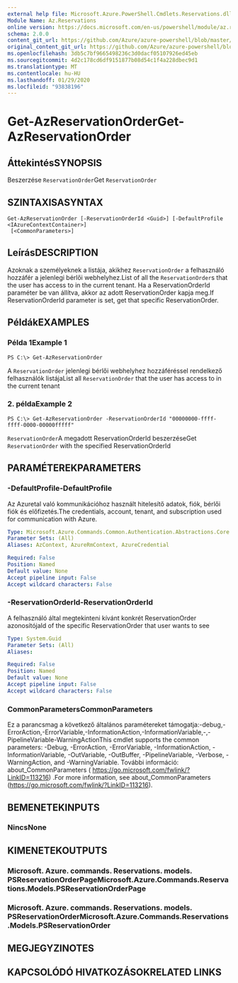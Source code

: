 ```yaml
---
external help file: Microsoft.Azure.PowerShell.Cmdlets.Reservations.dll-Help.xml
Module Name: Az.Reservations
online version: https://docs.microsoft.com/en-us/powershell/module/az.reservations/get-azreservationorder
schema: 2.0.0
content_git_url: https://github.com/Azure/azure-powershell/blob/master/src/Reservations/Reservations/help/Get-AzReservationOrder.md
original_content_git_url: https://github.com/Azure/azure-powershell/blob/master/src/Reservations/Reservations/help/Get-AzReservationOrder.md
ms.openlocfilehash: 3db5c7bf9665498236c3d0dacf05107926ed45eb
ms.sourcegitcommit: 4d2c178cd6df9151877b08d54c1f4a228dbec9d1
ms.translationtype: MT
ms.contentlocale: hu-HU
ms.lasthandoff: 01/29/2020
ms.locfileid: "93838196"
---
```

# <span data-ttu-id="4ecc1-101">Get-AzReservationOrder</span><span class="sxs-lookup"><span data-stu-id="4ecc1-101">Get-AzReservationOrder</span></span>

## <span data-ttu-id="4ecc1-102">Áttekintés</span><span class="sxs-lookup"><span data-stu-id="4ecc1-102">SYNOPSIS</span></span>
<span data-ttu-id="4ecc1-103">Beszerzése `ReservationOrder`</span><span class="sxs-lookup"><span data-stu-id="4ecc1-103">Get `ReservationOrder`</span></span>

## <span data-ttu-id="4ecc1-104">SZINTAXISA</span><span class="sxs-lookup"><span data-stu-id="4ecc1-104">SYNTAX</span></span>

```
Get-AzReservationOrder [-ReservationOrderId <Guid>] [-DefaultProfile <IAzureContextContainer>]
 [<CommonParameters>]
```

## <span data-ttu-id="4ecc1-105">Leírás</span><span class="sxs-lookup"><span data-stu-id="4ecc1-105">DESCRIPTION</span></span>
<span data-ttu-id="4ecc1-106">Azoknak a személyeknek a listája, akikhez `ReservationOrder` a felhasználó hozzáfér a jelenlegi bérlői webhelyhez.</span><span class="sxs-lookup"><span data-stu-id="4ecc1-106">List of all the `ReservationOrder`s that the user has access to in the current tenant.</span></span> <span data-ttu-id="4ecc1-107">Ha a ReservationOrderId paraméter be van állítva, akkor az adott ReservationOrder kapja meg.</span><span class="sxs-lookup"><span data-stu-id="4ecc1-107">If ReservationOrderId parameter is set, get that specific ReservationOrder.</span></span>

## <span data-ttu-id="4ecc1-108">Példák</span><span class="sxs-lookup"><span data-stu-id="4ecc1-108">EXAMPLES</span></span>

### <span data-ttu-id="4ecc1-109">Példa 1</span><span class="sxs-lookup"><span data-stu-id="4ecc1-109">Example 1</span></span>
```
PS C:\> Get-AzReservationOrder
```

<span data-ttu-id="4ecc1-110">A `ReservationOrder` jelenlegi bérlői webhelyhez hozzáféréssel rendelkező felhasználók listája</span><span class="sxs-lookup"><span data-stu-id="4ecc1-110">List all `ReservationOrder` that the user has access to in the current tenant</span></span>

### <span data-ttu-id="4ecc1-111">2. példa</span><span class="sxs-lookup"><span data-stu-id="4ecc1-111">Example 2</span></span>
```
PS C:\> Get-AzReservationOrder -ReservationOrderId "00000000-ffff-ffff-0000-00000fffff"
```

<span data-ttu-id="4ecc1-112">`ReservationOrder`A megadott ReservationOrderId beszerzése</span><span class="sxs-lookup"><span data-stu-id="4ecc1-112">Get `ReservationOrder` with the specified ReservationOrderId</span></span>

## <span data-ttu-id="4ecc1-113">PARAMÉTEREK</span><span class="sxs-lookup"><span data-stu-id="4ecc1-113">PARAMETERS</span></span>

### <span data-ttu-id="4ecc1-114">-DefaultProfile</span><span class="sxs-lookup"><span data-stu-id="4ecc1-114">-DefaultProfile</span></span>
<span data-ttu-id="4ecc1-115">Az Azuretal való kommunikációhoz használt hitelesítő adatok, fiók, bérlői fiók és előfizetés.</span><span class="sxs-lookup"><span data-stu-id="4ecc1-115">The credentials, account, tenant, and subscription used for communication with Azure.</span></span>

```yaml
Type: Microsoft.Azure.Commands.Common.Authentication.Abstractions.Core.IAzureContextContainer
Parameter Sets: (All)
Aliases: AzContext, AzureRmContext, AzureCredential

Required: False
Position: Named
Default value: None
Accept pipeline input: False
Accept wildcard characters: False
```

### <span data-ttu-id="4ecc1-116">-ReservationOrderId</span><span class="sxs-lookup"><span data-stu-id="4ecc1-116">-ReservationOrderId</span></span>
<span data-ttu-id="4ecc1-117">A felhasználó által megtekinteni kívánt konkrét ReservationOrder azonosítója</span><span class="sxs-lookup"><span data-stu-id="4ecc1-117">Id of the specific ReservationOrder that user wants to see</span></span>

```yaml
Type: System.Guid
Parameter Sets: (All)
Aliases:

Required: False
Position: Named
Default value: None
Accept pipeline input: False
Accept wildcard characters: False
```

### <span data-ttu-id="4ecc1-118">CommonParameters</span><span class="sxs-lookup"><span data-stu-id="4ecc1-118">CommonParameters</span></span>
<span data-ttu-id="4ecc1-119">Ez a parancsmag a következő általános paramétereket támogatja:-debug,-ErrorAction,-ErrorVariable,-InformationAction,-InformationVariable,-,-PipelineVariable-WarningAction</span><span class="sxs-lookup"><span data-stu-id="4ecc1-119">This cmdlet supports the common parameters: -Debug, -ErrorAction, -ErrorVariable, -InformationAction, -InformationVariable, -OutVariable, -OutBuffer, -PipelineVariable, -Verbose, -WarningAction, and -WarningVariable.</span></span> <span data-ttu-id="4ecc1-120">További információ: about_CommonParameters ( https://go.microsoft.com/fwlink/?LinkID=113216) .</span><span class="sxs-lookup"><span data-stu-id="4ecc1-120">For more information, see about_CommonParameters (https://go.microsoft.com/fwlink/?LinkID=113216).</span></span>

## <span data-ttu-id="4ecc1-121">BEMENETEK</span><span class="sxs-lookup"><span data-stu-id="4ecc1-121">INPUTS</span></span>

### <span data-ttu-id="4ecc1-122">Nincs</span><span class="sxs-lookup"><span data-stu-id="4ecc1-122">None</span></span>

## <span data-ttu-id="4ecc1-123">KIMENETEK</span><span class="sxs-lookup"><span data-stu-id="4ecc1-123">OUTPUTS</span></span>

### <span data-ttu-id="4ecc1-124">Microsoft. Azure. commands. Reservations. models. PSReservationOrderPage</span><span class="sxs-lookup"><span data-stu-id="4ecc1-124">Microsoft.Azure.Commands.Reservations.Models.PSReservationOrderPage</span></span>

### <span data-ttu-id="4ecc1-125">Microsoft. Azure. commands. Reservations. models. PSReservationOrder</span><span class="sxs-lookup"><span data-stu-id="4ecc1-125">Microsoft.Azure.Commands.Reservations.Models.PSReservationOrder</span></span>

## <span data-ttu-id="4ecc1-126">MEGJEGYZI</span><span class="sxs-lookup"><span data-stu-id="4ecc1-126">NOTES</span></span>

## <span data-ttu-id="4ecc1-127">KAPCSOLÓDÓ HIVATKOZÁSOK</span><span class="sxs-lookup"><span data-stu-id="4ecc1-127">RELATED LINKS</span></span>
